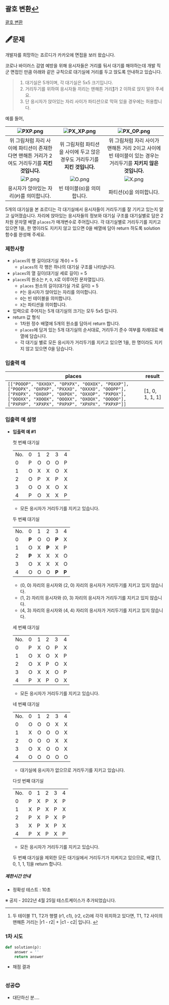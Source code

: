 ## 괄호 변환[↩](../programmers_practice)

[괄호 변환](https://programmers.co.kr/learn/courses/30/lessons/60058)

## 🖋️문제

개발자를 희망하는 죠르디가 카카오에 면접을 보러 왔습니다.

코로나 바이러스 감염 예방을 위해 응시자들은 거리를 둬서 대기를 해야하는데 개발 직군 면접인 만큼
아래와 같은 규칙으로 대기실에 거리를 두고 앉도록 안내하고 있습니다.

> 1. 대기실은 5개이며, 각 대기실은 5x5 크기입니다.
> 2. 거리두기를 위하여 응시자들 끼리는 맨해튼 거리[1](https://school.programmers.co.kr/learn/courses/30/lessons/81302#fn1)가 2 이하로 앉지 말아 주세요.
> 3. 단 응시자가 앉아있는 자리 사이가 파티션으로 막혀 있을 경우에는 허용합니다.

예를 들어,

| ![PXP.png](https://grepp-programmers.s3.ap-northeast-2.amazonaws.com/files/production/8c056cac-ec8f-435c-a49a-8125df055c5e/PXP.png) | ![PX_XP.png](https://grepp-programmers.s3.ap-northeast-2.amazonaws.com/files/production/d611f66e-f9c4-4433-91ce-02887657fe7f/PX_XP.png) | ![PX_OP.png](https://grepp-programmers.s3.ap-northeast-2.amazonaws.com/files/production/ed707158-0511-457b-9e1a-7dbf34a776a5/PX_OP.png) |
| :----------------------------------------------------------: | :----------------------------------------------------------: | :----------------------------------------------------------: |
| 위 그림처럼 자리 사이에 파티션이 존재한다면 맨해튼 거리가 2여도 거리두기를 **지킨 것입니다.** | 위 그림처럼 파티션을 사이에 두고 앉은 경우도 거리두기를 **지킨 것입니다.** | 위 그림처럼 자리 사이가 맨해튼 거리 2이고 사이에 빈 테이블이 있는 경우는 거리두기를 **지키지 않은 것입니다.** |
| ![P.png](https://grepp-programmers.s3.ap-northeast-2.amazonaws.com/files/production/4c548421-1c32-4947-af9e-a45c61501bc4/P.png) | ![O.png](https://grepp-programmers.s3.ap-northeast-2.amazonaws.com/files/production/ce799a38-668a-4038-b32f-c515b8701262/O.png) | ![X.png](https://grepp-programmers.s3.ap-northeast-2.amazonaws.com/files/production/91e8f98b-baeb-4f81-8cb6-5bafebebdcc7/X.png) |
|          응시자가 앉아있는 자리(`P`)를 의미합니다.           |                 빈 테이블(`O`)을 의미합니다.                 |                  파티션(`X`)을 의미합니다.                   |

5개의 대기실을 본 죠르디는 각 대기실에서 응시자들이 거리두기를 잘 기키고 있는지 알고 싶어졌습니다. 자리에 앉아있는 응시자들의 정보와 대기실 구조를 대기실별로 담은 2차원 문자열 배열 `places`가 매개변수로 주어집니다. 각 대기실별로 거리두기를 지키고 있으면 1을, 한 명이라도 지키지 않고 있으면 0을 배열에 담아 return 하도록 solution 함수를 완성해 주세요.

### 제한사항

- `places`의 행 길이(대기실 개수) = 5
  - `places`의 각 행은 하나의 대기실 구조를 나타냅니다.
- `places`의 열 길이(대기실 세로 길이) = 5
- `places`의 원소는 `P`, `O`, `X`로 이루어진 문자열입니다.
  - `places` 원소의 길이(대기실 가로 길이) = 5
  - `P`는 응시자가 앉아있는 자리를 의미합니다.
  - `O`는 빈 테이블을 의미합니다.
  - `X`는 파티션을 의미합니다.
- 입력으로 주어지는 5개 대기실의 크기는 모두 5x5 입니다.
- return 값 형식
  - 1차원 정수 배열에 5개의 원소를 담아서 return 합니다.
  - `places`에 담겨 있는 5개 대기실의 순서대로, 거리두기 준수 여부를 차례대로 배열에 담습니다.
  - 각 대기실 별로 모든 응시자가 거리두기를 지키고 있으면 1을, 한 명이라도 지키지 않고 있으면 0을 담습니다.

### 입출력 예

| places                                                       | result          |
| ------------------------------------------------------------ | --------------- |
| `[["POOOP", "OXXOX", "OPXPX", "OOXOX", "POXXP"], ["POOPX", "OXPXP", "PXXXO", "OXXXO", "OOOPP"], ["PXOPX", "OXOXP", "OXPOX", "OXXOP", "PXPOX"], ["OOOXX", "XOOOX", "OOOXX", "OXOOX", "OOOOO"], ["PXPXP", "XPXPX", "PXPXP", "XPXPX", "PXPXP"]]` | [1, 0, 1, 1, 1] |

### 입출력 예 설명

- **입출력 예 #1**

  첫 번째 대기실

  |      |      |      |      |      |      |
  | ---- | ---- | ---- | ---- | ---- | ---- |
  | No.  | 0    | 1    | 2    | 3    | 4    |
  | 0    | P    | O    | O    | O    | P    |
  | 1    | O    | X    | X    | O    | X    |
  | 2    | O    | P    | X    | P    | X    |
  | 3    | O    | O    | X    | O    | X    |
  | 4    | P    | O    | X    | X    | P    |

  - 모든 응시자가 거리두기를 지키고 있습니다.

  두 번째 대기실

  |      |       |      |       |       |       |
  | ---- | ----- | ---- | ----- | ----- | ----- |
  | No.  | 0     | 1    | 2     | 3     | 4     |
  | 0    | **P** | O    | O     | **P** | X     |
  | 1    | O     | X    | **P** | X     | P     |
  | 2    | **P** | X    | X     | X     | O     |
  | 3    | O     | X    | X     | X     | O     |
  | 4    | O     | O    | O     | **P** | **P** |

  - (0, 0) 자리의 응시자와 (2, 0) 자리의 응시자가 거리두기를 지키고 있지 않습니다.
  - (1, 2) 자리의 응시자와 (0, 3) 자리의 응시자가 거리두기를 지키고 있지 않습니다.
  - (4, 3) 자리의 응시자와 (4, 4) 자리의 응시자가 거리두기를 지키고 있지 않습니다.

  세 번째 대기실

  |      |      |      |      |      |      |
  | ---- | ---- | ---- | ---- | ---- | ---- |
  | No.  | 0    | 1    | 2    | 3    | 4    |
  | 0    | P    | X    | O    | P    | X    |
  | 1    | O    | X    | O    | X    | P    |
  | 2    | O    | X    | P    | O    | X    |
  | 3    | O    | X    | X    | O    | P    |
  | 4    | P    | X    | P    | O    | X    |

  - 모든 응시자가 거리두기를 지키고 있습니다.

  네 번째 대기실

  |      |      |      |      |      |      |
  | ---- | ---- | ---- | ---- | ---- | ---- |
  | No.  | 0    | 1    | 2    | 3    | 4    |
  | 0    | O    | O    | O    | X    | X    |
  | 1    | X    | O    | O    | O    | X    |
  | 2    | O    | O    | O    | X    | X    |
  | 3    | O    | X    | O    | O    | X    |
  | 4    | O    | O    | O    | O    | O    |

  - 대기실에 응시자가 없으므로 거리두기를 지키고 있습니다.

  다섯 번째 대기실

  |      |      |      |      |      |      |
  | ---- | ---- | ---- | ---- | ---- | ---- |
  | No.  | 0    | 1    | 2    | 3    | 4    |
  | 0    | P    | X    | P    | X    | P    |
  | 1    | X    | P    | X    | P    | X    |
  | 2    | P    | X    | P    | X    | P    |
  | 3    | X    | P    | X    | P    | X    |
  | 4    | P    | X    | P    | X    | P    |

  - 모든 응시자가 거리두기를 지키고 있습니다.

  두 번째 대기실을 제외한 모든 대기실에서 거리두기가 지켜지고 있으므로, 배열 [1, 0, 1, 1, 1]을 return 합니다.

##### 제한시간 안내

- 정확성 테스트 : 10초

※ 공지 - 2022년 4월 25일 테스트케이스가 추가되었습니다.

------

1. 두 테이블 T1, T2가 행렬 (r1, c1), (r2, c2)에 각각 위치하고 있다면, T1, T2 사이의 맨해튼 거리는 |r1 - r2| + |c1 - c2| 입니다. [↩](https://school.programmers.co.kr/learn/courses/30/lessons/81302#fnref1)

### 1차 시도

```python
def solution(p):
    answer = ''
    return answer
```

* 채점 결과

```python

```

### 성공😊

* 대단하신 분....